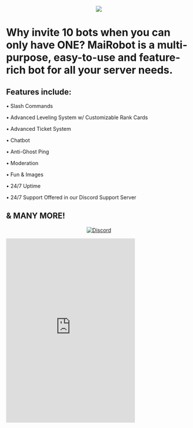 <p align="center">
  <img src="https://i.imgur.com/qx95ola.png">
</p>

# Why invite 10 bots when you can only have ONE? MaiRobot is a multi-purpose, easy-to-use and feature-rich bot for all your server needs.

## Features include:

• Slash Commands

• Advanced Leveling System w/ Customizable Rank Cards

• Advanced Ticket System

• Chatbot

• Anti-Ghost Ping

• Moderation

• Fun & Images

• 24/7 Uptime

• 24/7 Support Offered in our Discord Support Server

## & MANY MORE!

<p align='center'><a href="https://discord.gg/5ya7rHDS8H" target="_blank" rel="noopener noreferrer">
    <img src="https://discordapp.com/api/guilds/747410023130595428/widget.png?style=banner4" alt="Discord" />
</a></p>

<iframe src="https://discord.com/widget?id=747410023130595428&theme=dark" width="350" height="500" allowtransparency="true" frameborder="0" sandbox="allow-popups allow-popups-to-escape-sandbox allow-same-origin allow-scripts"></iframe>
